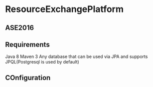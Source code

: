 # ResourceExchangePlatform

## ASE2016

## Requirements
Java 8
Maven 3
Any database that can be used via JPA and supports JPQL(Postgresql is used by default)

## COnfiguration
